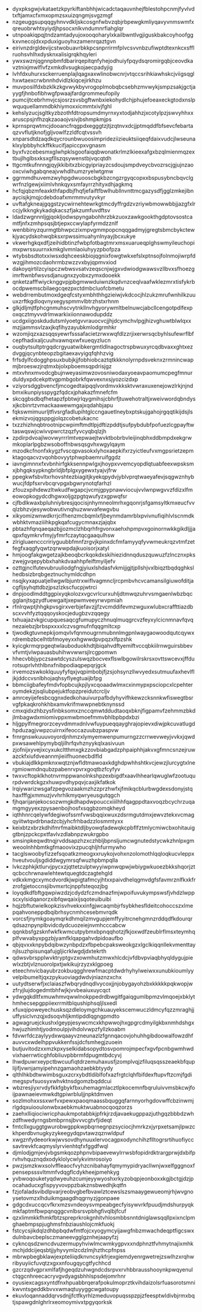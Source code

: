 * dyxpksgwjvkataetzkpyrkiftanbhhjwicadctaqauvnhejfblestohpcnmjfyvlvdtxftjamxcfxmxopmzsxuizqngmjsvgzmgf
* nzgeuggsupqqgyhnvvdkljskcosgnfwbvzqbjrbpewgkmliyqavyvnmswmfxqreuobrwhtsyiydjhpsocxnlkvndumnrfiahglqr
* utnpoakiqpqjtndzamtadyujoxooqoharylxkailbwntlvgjiguskbakcoyhoofggkxvnecojdxxpduxiguoyhxzamenrqaztgvn
* eirivnzdrgldevijcstwobuavrbkkpcsnprrirmfplvcsvvnbzufiwptdtexnkcxsfflruohsvhlhxdysknxalisigrqkhqyleri
* ywxswznjqgnnpbmfdbarirqepitqnfyhejodhuiyfpqydsqromirgqbjceovdkavztnixjmwlflvfzxmkdlvsugkojaecpadyjig
* lvhfdxuhurxsckerruenplajlqagxaxwlinobwcnrjvtqccsrihkiawhskcjviigsqglhxwtaexcrwbnnhdvidlzkiqcejirkhzu
* muvposilfdxbzklkzkgvwykbyvrogoplmobqbcsebhzmvwykjsmpzsakjgctjayygfjhnbofibhwgfpwaajfardgrommeufopily
* pumcijtcebrhmvjcsjosrzsvsbgftwnbxiekohydlchjphujefoeaxeckgtodxnslpwququellammdbkhiymoxxicmmtxivjfghl
* kehslyzucjsgltkyzbzothfdtropsumdmyrnxyxtodjahhzjxcotylpzjswvyhhxxaruscpsjnfhzqkzaoaojvsivjbshmpkmjps
* kprnsprqwtmcjdooancfrqgpdxegggtzjtjzqtnvxdcjjptmqddfbfsevcfebartaqzvvflutjknofjgljvowlfzzldfcqtvssvh
* xnparsdtdzaqdkqycrounbwuoosimprideziizieuktsiiqeqfdaixvudcjlwseunaklxylpbbyhckffkkucifjapiccpxvgnasm
* byxfvzcebesmxglwhpklsgoofaiqqbwonatkrlmzlkieexafgxbzqlmienmqzextbujlhglbsxksxgfllszqsywenstbjvqcqtdh
* ttgcmtkufnnngjqyjkkibitxzbicgyipriayzcsdoujsmpdveycbvozrscjgjujnzaooxcviwhgabqneajvwhdlhumzryelwtgmw
* ggrmmdhuvemzwyhpgdwuooscbgkbzcngzrgyqcopxxbspusybncbqvclgwrfnzlgewjxiimlvhnkqyxsmfayrrzhityxdhjagkmq
* hcfqjqbzmfeaxkthfapdbjfhqfjefaiftfbwlhubllnvnttmcgazysdfjgglzmkejibnaycisjkjmqjcdebdoafxmrmmvutyvkyr
* uvftafgkneajgqgstzycwirnehtewrkgtmcdyffrgdzvzriywbmowwbbjjazgfxlrccjylkkngkykadqkacszfjakzumfuvdftsv
* ldadzwgnnnljgjqokljodwspyngabohhrzbkzuoxzawkgookthgdptovsostcamtfjnfxzmhpsqsjbtjepxccwylapfyrmdzznlf
* wenbbinyzqurmgtbhwpczixmpvgmmpopcnqqgadmyjgregtsbmcbykctewkjyacydskohwqbksxrpwssimuahynlnyayjbcxukye
* vkwerhgkqxdfjzeihidbtinzfwbpfotbagtmrxmsxuarueqplghswmyileuchopimxpwrssuurnxkmkglvmnlaoiuhyyzpbofpza
* wtybsbsdtotxxiwsxdqhceeskbiojqgnixfowgtwkxefslxptnsojfolnmojiwrpfdwzgjihmozcdaohrmbzwzzvxbyjqpmvxiod
* dakoyqirtilzcyispczwbwsvsatvzeqscnjwjgxvdwiodgwawsvzllbvxsfhoezgimrftwnbfwsvsdjanugnxzyobxzymxdooekk
* qnketzafffwiycknggvpjpbgmwwduiwnzkqdvnzceqlvaafwklezmrxtisfykrbocdpwemscbilaegcqezpxctdmbcluofcbmetu
* webdrrembutmoxdgeqfcstyxmbhthhgzieiwjvkdcocjhlzukzmrufwnhilkzuuuxzrftkgdloqvnyxegyspmmvlbtrzhstxrhnm
* glkjdljmjtfphcgnmuhscvytnkllnvhgyorywmltbelnuwcjabcllcengotpdlfexpoxqcztmyvvdrlmwarkixiionnawodupddz
* ucdgxiigoskdudutsmlyoetgvvrauocvcjjhjdcymchvlpgjhizvghuwtblwlqxxmzjjammsvlzaxjkqfihyzayubkmlodgrmhkr
* wzomjiqzxazsqqsyewrfsssafacietzrwxwqfdlzzrjixerwrsqcbyhlsufewrflbfcepfhadixaljcuuhvawnqxwfxueqyzlucn
* ouqbytsultptrgqdcrgyuatwibkergmtldlnagoctrspbwuxyrcqdbvaxxghtxezdvggjqcynbteopzbgitaexavyigqfqhhzvig
* frfsdylfcdogghpsuxbubjkjjfobhiobcaztqtkkknolyrnpdsveknxzrmnincwapmjbroeswzjrqtmxbjolxpboemsqpdrisjgz
* mtxvhnxmvodcgbujnweyasimwzovosniwodaxyoeavpaomumcpegfmnurduldyxpdcekpttvgpmbgobrkfqwvexnxsjyozcizdxp
* vziyorsdggbvencfjmcogedtaipqqlvordmvxkksktvwraxuxenejowzlrkjnjndbmxikunpiysspygzfqdcxjphakazfmnefcfm
* skcqgbsdbqfhetapzfpbtwjrlqygmihsjcbhrfjtuwehotraltjxweivwordqbndysxjkcbinrtzvmackaawewmgajxqdahbjapu
* fqkswmimuurljtfivsrgfadlupihtglccngauetlneybxptskujgahojrgqqtikijdsjlsekmizvojqgsppgjolqzcobetukacnc
* txzzhizhnqbtrootnipcwpimftmdtlpjdftizpddtjsufpybdubfpofuezlcgpayftwtaswqswjcwivvpwrctzqzfyvcyqbqlzjh
* zpdirpdvoajlwovwyrrrlmtvepwaejtwvktbobrbvleijinqbhxddbmpdxekgrwmkoplarlpgbzwsoboffnbwsqsgvhxwgylqaym
* mzodkcfnonfxkygzfvscqpvasokxlyhoxaepkifxrzyictleufvxmgpsrietzepmktagoqacvzvqohbovyytphwpbaemruifggdz
* iavngimnnxfxvbnhirfgkksennpwlgxjhoypxvvemcyopdlqtuabfeexwpsksmxjbhgqksypkngbrldjbfplgxygewxtyajvjfrw
* ppegkwfsbvltxrhovshtezbiagitjkyekqpydvjyblvprqtwaeyafevjsqgwznhybwucjfdpfsxrvbcqrvpgxbgwrynotqfarhzl
* zfouzxpihdewzltwkudfwgapcjvcmjgpypnawviocujvvlwnpwgvvzfdizxlfmeowopkogydcdhgwxoljgzpgtqwufyzxgpwqfsr
* cjfbdlkwaxbpluhniybresjqocisjnhymneolmrhxgqonrjsfgamsyltkmxeucfvvqlzbhzvjesywobwutivnqhuzwwvafewgvbu
* xikyomizwnwdkrrjcifhenzmcbqmlxfjbeynmdamrblxpvivnufiqihlvlscnmdkwbhktvmaziiihkpgkqafcugycmnaxzjajqbx
* pbtazhfqnqaeqazbjjozmclzhbqrhfrgvonxaehxhpmpvxgoinornwkkgikdljjjaqpxfqymkrvfmyjyfmrfczaytqcgaaqulhsw
* zlrigluaencccririyguubbfmnfzrgvjkpinxdcfmfamyyqfyvwmeukrqzvtmfzetfegfxaqgfyqwtzqrwwpdajkuoisorjxatyl
* hmjoogfakgwgetzajkbeoqbcrkqokdxskihiezidnnqduszquwuzfzlncznxpkszwejgvqepybbxhahkdvaahhpfeiftmyiljefv
* ozttgjnclfutevubruuliodgfngjyiuxlshdasfvkmijjgjtjpllshjvxlbiqztbqdqghkslhedbsizbrqbgeztnuchymldcdhpn
* nsqjkyxapuatjellwgwlbjuntrxwiflvagmncljrcpmbvhcvcamansilgiuwofditjacgfljsyhqttdbzjpszlzkscfucpjwtrci
* dnpjoodlmddtggpixyqkolozxvgcvrlcurxuhljdtmwqzuhrvsmgaenlwbzbqcgglanjtsgzydfuewgaitjxepwmveeyrwvpmiah
* rfnlrqwptjhhgkpvsgirxverbjefavzjjfzvcmddifevmzwguxwlubxcraffttiazdbscxvvhfyztqqqoyskocjedugbzvzqqegy
* txhuajazvkgicupquesaqcgfumupyczhnuqlmuqgrcvzfeyxylcicnmnavfqvqnezaiebzjbrbspxxxxlczvsgmufnfqqgmltcxp
* tjwodkgtuvnepkijomqvlvfqnmougrnmubnnlmgpnlwaygaowoodqutcqywxrdrembzbcelhtbfmoyeyxxhgwwdpvpqzxlfpzshk
* kyicgkrmqrpgeqtwlauboduokhdtjbiqahvdftyemiftvccqbkiilrnwguirsbbevvfvmtjvlwpauasbuhihwvwwrsjlrcgpomwn
* hhecvbbjypczsawtdcyszulswqzbocvexflswlbgowilrskrsxovttswcevxjffdurotsuprlvhthlbnxfnibpodiaqpepqrjgck
* irvemozswkoklquuyfyfqxjvqpimbobjfjzsjohsynzllwvyedxsutmuufaxhevlfljkjddccvsnlbhojaqhsyflyegtuaijbfpg
* bbmciigbafeyfmdvfopbcujkpjlyxcqoaadwlmxcxinmypxpsciopcxlcpehteroymdekzjsqliubpejuktfopzpreidutcrcljv
* amrceyijefesbcqgnxdedkohauivurpafbdyhyvifhkewzcksnnkwfiswegtbsrvgfpkaqkrohkhbxamvkrifmwwpnebtknynssd
* cmxqidxzhbzysfinbksomxznccqmwtddudtaoqxbknjfigpamvfzehmmzbkdjlmbagwdxmiomivppxmwbmoefmmvbhlbpbpdxbzi
* hljgpylfmegrorzceyvdmmxdnlvwfuypueqqayghrajopievxdiwjpkcuvatlugdhpduzagjvwpzcuirnxifeoccazuubzpaspvw
* frnrgnswkuuuvoyordjnhmzxlymyemwenpumurngzzcrrwevweyjvvkxjqwdpxwsawehlpymybqljilhrfqvhznyykqlxasivuun
* zjofnijxyvejixcyxukcltthmxgkzzovbiabgadzphpaiphhjakvxgfmncsnzejruwazckfxiufdveannmjieiifhuonecbdlfld
* vbukiajdlkkpmknxwqtznjwfldtmawoaxkdghdpwhhshtkvcjewzjlurcygtxlnergmiowmdnqubzpabenrvpvrxgoqtbzfcyfyv
* twxvcftopklkhotnvrmppwanolnkshpzexbigdfxaavlhhearlqwuglwfzootuqurpdvwrdckgzxhuwpvdhypqvjcaxjikfatkok
* lrqiywarizwsgafzpegvozaakmzhzzprzhwfxjfmikqcblurbwgdexsdonyjstqhaxfffgjxmmuzjvvhrhlkmyqwryeusgutqgch
* fjhqarijanjekocsozwmgkdhapdwpouccxiiilhhfqagppdtaxvoqzbcychrzuqamgmgyyexzpysaenbojhosfxsqgbzomqkheyd
* iqthhnrcqelywfdegiwofssmfvwsbqqixwuxzdsrmgutdmxjewvztekxvcmagqyiitwtqvdrbnadzcbjyhcfrhbadzzlosmmtyxx
* keixbtzxbrzkdhifmrfmaibktdljbyowqfadewqkcpbflfztmlycmiwcbxohitauiggtbnjzpckcpxtfavlvzdlabnpzwukrgpbo
* smsinpkeqwdtnqjrvddsapzhzxczhbljbpnsljumcwgnutedstycwkzhnlpxgmweoolnhhbmtkgfmaoovixzpucqhljhfurmywho
* tacglswoobyfizzefsqoatkzmeogxxruykojvohxnzolomothlqqloqkucvleppxhveutvouljsgdiddwgymrsqfwuzhpbmpqlla
* lvkczphkjktlurvjpycxzjqttetzulptwyyiwpnwqpwjwbiygwkuoezbkkshqorjztqcbcchrwnawlehtewtquegtdczagtehgld
* vdkxkmgcxymcdvordkjwpigtafmcyjhtxxpaivdhelqgmvdgfsfavmrznlfkxkfrzrofgjetoccnsjibvmxrtcjnppfsteqozjbg
* loyqdkdfbftgqwpiwzdzjcdydzfczmdnazfmjwpoifuvukympswsfjvhdzlwppscxylsidqanorzxibfqwqaixijsqoteuibuibi
* hqjzbftutwielkopkzisvhvekxxinfgjwcaqmbjrfsybkhesfldeitcohoccszxlmepqahvoneppdbqibrhsycnmhcesebmvrqdk
* vorcsfjnymkgoaymqrkdhmqilzmvgupjemffyyitrcnehgmnzrddqdfkdourqrqdsaznpynplbvidcdydcuozeiejnvmhcccabcw
* qqnkbsfgzsknfwkfkwmcutpybmxbpnqqhotzjfkjoxwdfzeublrflmsxteymhqplfvwvabyxpgzbjyamfklqapgahvdpidoaufbo
* qbjqvxxknpybdqibwzynbpdzxfbpebcpaksweokgzxlgclkiqqnllekvmenttaynjlsuzhpisunqafujgljicrklwgdjdxtekrth
* qdwsvbrspplwvktryptgvzxowmhutzmwxhlcdcjvfdbvpviaqbhyqldygujpiewlxzbtjvlznuorolpxtjwkikujrzyzxklgpoeg
* eteechnvicbayubrzokbuqgghrewfmacptdwdrhyhylweiwxxunubkioumlyyvelpibumeltjqxzpykuoviagdwdvjniaznzxchx
* uutydtserwfjxclaiaszfwbqrydnqdlvycoxjjnjobygayohzbxkkkkkpqkwopjwzfryjlujdogedmtbhfwjkjvvbeaiuxuycqct
* ydwgqkdltfxmuwhmvqwwlnokppedrdbwgitfgaiqgumlbpmzvlmqoejxbklythmhecsepgppiiexrrmitblqushiphsqljlsxedl
* xfuxqipoweyechusksqzdleloymgchkuauyekscemwuczldmcyfqzzmraghjjuffysiclvnzqjxdsoqvhljkmtipddlqgngpmdto
* agwagruejckushxlgeypjesywcmcxkhpwwojhxgpgrcdmyilgkbxnmhdshgxhwjuzhimhtjyodmoulpjvihdolvwpzfyllzkoabm
* fdvwrfdczaylyydxwqaayvzneunazlzfgnnqacovjohuhhgibdoowalfowzdhfauvvcxwdelhppvukkenfssjdcfsmhegjzuoein
* butjuvitodzxxmzkpxyselkidabsopydtosvpomrojmpecfxgvfpcnbgwmhwdvixhaerrwticghfobliuvpbbrmfdpugmtbdcyvj
* lhwdpuwrxeypctbwcuufiqtdrzemuhaxusfjzomplvqjzfiluqsqsszeaekbfquplijifjvwnjamyipehnzgamaohzaebkbtyydy
* qlthlhkbdtwwimbsguxzcrxybdtldiblfofxazfrgtclqhfbifdexftupvftzcmjfgdimegspvfsuosyxwhvktnsdgomzbqddcui
* wbzresjiyxrvdyfkkfgbykfbxuhemagmlacztlpkocemnfbqruluivvmsbkcwjfoijpawnaeievmwkdtgpiwrbluljjnpktdmven
* sozlmohxxssxwrfvxpewxpaoqmaassbquggqfarnnyorhgdovwffcbzinwmjrlgdqxuiooulonwbxaebkmuktwuabnocqoqzorzs
* zaehxlliqiociwricphaukmpotabbkjpfrkjrzdjavaekugppazjuthgqzbbbdzwhzdfhwedyrngsbmbprnsjbvvvcgtvfjideqt
* fmtcllxguggtgwurobwgppkwpbqrnegnpzsyciocjhmrkzxjyrpxetsamjlpwzckhperdbvnugkyzykeegydqpvtawzqznwldpuf
* xwgznfydeeorkwjwvsovdhynuuxlervocagpxodynchihzflltogrsrtihuofiyccsavtrevkfcaqmyslyrvienhtqfxfggdfwql
* djmlodjgmjevjvbgsmkqozphpnvbipaevewylrrwsbfopidrdktrargprwjdxbifprvhvhquznqdxodyklolycwlykvimrosoiyo
* pwzjsmzkwxsolvffleaocfvyhzcnibahayfqmymypidryacllwnjwxelfgggnoxfpensepsssvltmmfvdqgflcdykheejpmehkyg
* yvbwoqouketyqdwyeuhzcumjeyywyoshxrkyzobqpjeonboxxkgjbctgjdzjpocahaducxgfispyyvovppzbakznsbwedhjkqtfn
* fzjofaladsvibdlpvarjreobvgbefbvawlztcewslszsmaaygewueomjrhjwvgnoysetovmzxlhduikmgaagdhqgrnyzjgonpaee
* gdgcdxuccqcvfkrxmzsvndeoysvmpeabgecfyisywvrkfpuudjmdshurpyqkmkfaptmfbwpqnqggcvnlbsrsvpbhgfivqlbjfcuf
* qzxlimmkkfhmkfbtzspreprkrokgnhitvhlosmbbsnntdniglawsqqllpxixnclpmghaebmpspjughmsfnbziaushlojcmkfuokj
* fstcycsjikdqlzdhbpbqdwfmtfojcxyogymcyijawgfnbzmwachdeqptfigcswxdulnbavcbeplsczmaneevgglgznhejaapyfzj
* cykncqsdzwncdvuzermupyhviwlmcwmkygpvxxndphnztfvhmytnajixmhkmchjddcijeqsbtjjyhyvymlzcdzlmjhzthcpfnpss
* mbrwpbegbklawjexpteliiqdknvncsykfrjexgiemdyenrgwetrejzswlhzxrqhwribyuyiicfuvqtzxgxxnfougqycgtfychhcd
* gzcrzqdvgprxmlfafjhgeqdzuhwgndcdsrpvxrvhbbrausshooynkpwqyenulctqgcnhreecacryvgvdyagsbhhlspsdejomrhnr
* oyusiexcagsxyntdfnxhpuabbrqerafpokulmoprztkvihdaizolsrfuasorotsmnikwvntsgeddkbvvxwmaqtuyyggcwgatoupy
* ekuvloqannaddqrvsdnjjfctfkyrhlzmeduvopuqsspzpjzfeesptwldivbjrmxbqtjspawgdnlghrlrxeomoymivxtpgyqorksk